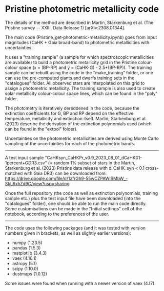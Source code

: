 # Pristine photometric metallicity code 

The details of the method are described in Martin, Starkenburg et al. (The Pristine survey -- XXIII. Data Release 1) [arXiv:2308.01344]. 

The main code (Pristine_get-photometric-metallicity.ipynb) goes from input magnitudes (CaHK + Gaia broad-band) to photometric metallicities with uncertainties. 

It uses a "training sample" (a sample for which spectroscopic metallicities are available) to build a photometric metallicity grid in the Pristine colour-colour space (x = (BP-RP) and y = (CaHK-G) - 2.5*(BP-RP)). The training sample can be rebuilt using the code in the "make_training" folder, or one can use the pre-computed giants and dwarfs training sets in the "catalogues" folder. All observed stars are interpolated on this grid to assign a photometric metallicity. The training sample is also used to create solar metallicity colour-colour space lines, which can be found in the "poly" folder. 

The photometry is iteratively dereddened in the code, because the extinction coefficients for G, BP and RP depend on the effective temperature, metallicity and extinction itself. Martin, Starkenburg et al. (2023) describe the derivation of the extinction polynomials used (which can be found in the "extpol" folder). 

Uncertainties on the photometric metallicities are derived using Monte Carlo sampling of the uncertainties for each of the photometric bands. 

--------------------

A test input sample "CaHKsyn_CaHKPr_v0.9_2023_08_01_dCaHK01-1percent+GDR3.csv" (= random 1% subset of stars in the Martin, Starkenburg et al. (2023) Pristine data release with d_CaHK_syn < 0.1 cross-matched with Gaia DR3) can be downloaded from: 
https://drive.google.com/file/d/1zfrGh9-55wCZPAWlSMbW_-SkL6xhZd9C/view?usp=sharing 

Once the full repository (the code as well as extinction polynomials, training sample etc.) plus the test input file have been downloaded (into the "catalogues" folder), one should be able to run the main code directly. Some customisations can be made in the "Initial settings" cell of the notebook, according to the preferences of the user. 

--------------------

The code uses the following packages (and it was tested with version numbers given in brackets, as well as slightly earlier versions):
- numpy (1.23.5)
- pandas (1.5.3)
- matplotlib (3.4.3)
- vaex (4.16.1)
- astropy (5.1)
- scipy (1.10.0)
- dustmaps (1.0.12)

Some issues were found when running with a newer version of vaex (4.17). 

